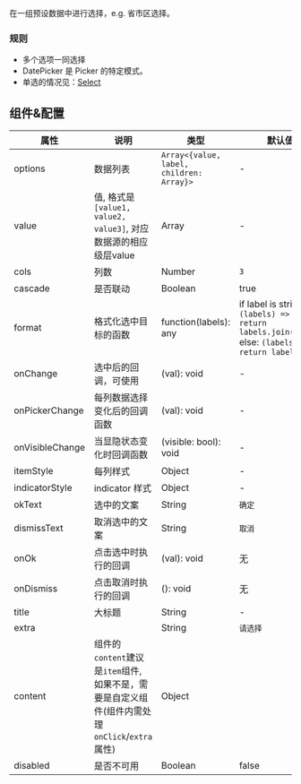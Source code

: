 
在一组预设数据中进行选择，e.g. 省市区选择。

### 规则
- 多个选项一同选择
- DatePicker 是 Picker 的特定模式。
- 单选的情况见：[Select](#/Mobile/DataEntry/Select)

## 组件&配置

属性 | 说明 | 类型 | 默认值
----|-----|------|------
options    | 数据列表  | `Array<{value, label, children: Array}>` |   - 
value   | 值, 格式是`[value1, value2, value3]`, 对应数据源的相应级层value    | Array  | -
cols    | 列数    | Number |  `3`  
cascade  | 是否联动 | Boolean | true 
format  | 格式化选中目标的函数  | function(labels): any | if label is string: `(labels) => { return labels.join(',');}` else: `(labels) => { return labels;} ` 
onChange | 选中后的回调，可使用 | (val): void | - 
onPickerChange | 每列数据选择变化后的回调函数   | (val): void | - 
onVisibleChange  | 当显隐状态变化时回调函数    | (visible: bool): void |  -   
itemStyle | 每列样式  |   Object   | -  
indicatorStyle  | indicator 样式 | Object | - 
okText  | 选中的文案 | String |  `确定`  
dismissText  | 取消选中的文案 | String |  `取消`  
onOk  | 点击选中时执行的回调 | (val): void  |  无 
onDismiss  | 点击取消时执行的回调 | (): void  |  无  
title  | 大标题 | String | - 
extra  |  | String |  `请选择`  
content | 组件的`content`建议是`item`组件, 如果不是，需要是自定义组件(组件内需处理`onClick`/`extra`属性) | Object | 
disabled  | 是否不可用 | Boolean | false 
